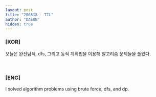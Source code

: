 ```yaml
---
layout: post
title: "200818 - TIL"
author: "DAEUN"
hidden: true
---
```


### [KOR]
오늘은 완전탐색, dfs, 그리고 동적 계획법을 이용해 알고리즘 문제들을 풀었다.
<br><br><br>
### [ENG]
I solved algorithm problems using brute force, dfs, and dp.